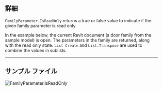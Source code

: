## 詳細
`FamilyParameter.IsReadOnly` returns a true or false value to indicate if the given family parameter is read only.

In the example below, the current Revit document (a door family from the sample model) is open. The parameters in the family are returned, along with the read only state. `List Create` and `List.Transpose` are used to combine the values in sublists.
___
## サンプル ファイル

![FamilyParameter.IsReadOnly](./Revit.Elements.FamilyParameter.IsReadOnly_img.jpg)

